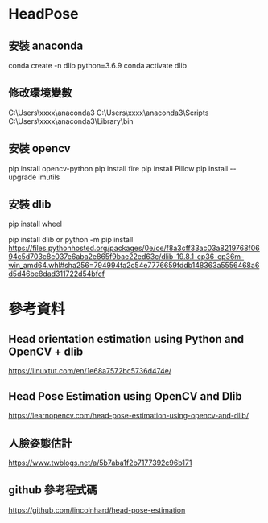 # HeadPose

## 安裝 anaconda
conda create -n dlib python=3.6.9
conda activate dlib

## 修改環境變數
C:\Users\xxxx\anaconda3
C:\Users\xxxx\anaconda3\Scripts
C:\Users\xxxx\anaconda3\Library\bin

## 安裝 opencv
pip install opencv-python
pip install fire
pip install Pillow
pip install --upgrade imutils

## 安裝 dlib
pip install wheel

pip install dlib
or
python -m pip install https://files.pythonhosted.org/packages/0e/ce/f8a3cff33ac03a8219768f0694c5d703c8e037e6aba2e865f9bae22ed63c/dlib-19.8.1-cp36-cp36m-win_amd64.whl#sha256=794994fa2c54e7776659fddb148363a5556468a6d5d46be8dad311722d54bfcf


# 參考資料

## Head orientation estimation using Python and OpenCV + dlib
https://linuxtut.com/en/1e68a7572bc5736d474e/

## Head Pose Estimation using OpenCV and Dlib
https://learnopencv.com/head-pose-estimation-using-opencv-and-dlib/

## 人臉姿態估計
https://www.twblogs.net/a/5b7aba1f2b7177392c96b171

## github 參考程式碼
https://github.com/lincolnhard/head-pose-estimation

